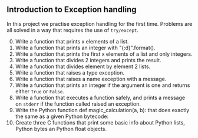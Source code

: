 ## Introduction to Exception handling
In this project we practise exception handling for the first time. Problems are all solved in a way that requires the use of `try/except`.  

0. Write a function that prints x elements of a list.  
1. Write a function that prints an integer with "{:d}".format().  
2. Write a function that prints the first x elements of a list and only integers.  
3. Write a function that divides 2 integers and prints the result.  
4. Write a function that divides element by element 2 lists.  
5. Write a function that raises a type exception.  
6. Write a function that raises a name exception with a message.  
7. Write a function that prints an integer if the argument is one and returns either `True` or `False`.  
8. Write a function that executes a function safely, and prints a message on `stderr` if the function called raised an exception.  
9. Write the Python function def magic_calculation(a, b): that does exactly the same as a given Python bytecode:  
10. Create three C functions that print some basic info about Python lists, Python bytes an Python float objects.
